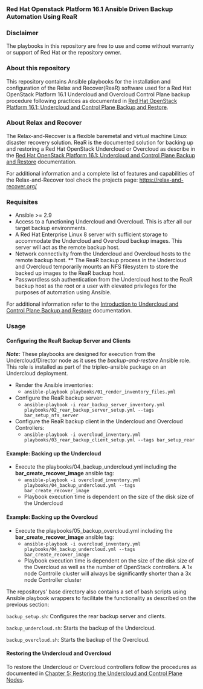 ### Red Hat Openstack Platform 16.1 Ansible Driven Backup Automation Using ReaR

### Disclaimer
The playbooks in this repository are free to use and come without warranty or
support of Red Hat or the repository owner.

### About this repository
This repository contains Ansible playbooks for the installation
and configuration of the Relax and Recover(ReaR) software used for a Red Hat 
OpenStack Platform 16.1 Undercloud and Overcloud Control Plane backup procedure following
practices as documented in [Red Hat OpenStack Platform 16.1: Undercloud and Control Plane Backup and Restore](https://access.redhat.com/documentation/en-us/red_hat_openstack_platform/16.1/html/undercloud_and_control_plane_back_up_and_restore/index).

### About Relax and Recover
The Relax-and-Recover is a flexible baremetal and virtual machine Linux disaster recovery solution. ReaR is the
documented solution for backing up and restoring a Red Hat OpenStack Undercloud
or Overcloud as describe in the [Red Hat OpenStack Platform 16.1: Undercloud and Control Plane Backup and Restore](https://access.redhat.com/documentation/en-us/red_hat_openstack_platform/16.1/html/undercloud_and_control_plane_back_up_and_restore/index) documentation.

For additional information and a complete list of features and capabilities of the Relax-and-Recover tool check the 
projects page: https://relax-and-recover.org/

### Requisites
* Ansible >= 2.9
* Access to a functioning Undercloud and Overcloud. This is after all our target backup environments.
* A Red Hat Enterprise Linux 8 server with sufficient storage to accommodate the Undercloud and Overcloud backup images. This server will act as the remote backup host.
* Network connectivity from the Undercloud and Overcloud hosts to the 
  remote backup host.
** The ReaR backup process in the Undercloud and Overcloud temporarily mounts an
NFS filesystem to store the backed up images to the ReaR backup host. 
* Passwordless ssh authentication from the Undercloud host to the ReaR backup host as the root or a user with elevated privileges for the purposes of automation using Ansible.

For additional information refer to the [Introduction to Undercloud and Control
Plane Backup and Restore](https://access.redhat.com/documentation/en-us/red_hat_openstack_platform/16.1/html/undercloud_and_control_plane_back_up_and_restore/introduction-to-undercloud-and-control-plane-back-up-and-restore_osp-ctlplane-br) documentation.

### Usage
#### Configuring the ReaR Backup Server and Clients
__*Note:*__ These playbooks are designed for execution from the
Undercloud/Director node as it uses the *backup-and-restore* Ansible role.
This role is installed as part of the tripleo-ansible package on an Undercloud
deployment. 

- Render the Ansible inventories:
   - `ansible-playbook playbooks/01_render_inventory_files.yml`
- Configure the ReaR backup server:
   - `ansible-playbook -i rear_backup_server_inventory.yml playbooks/02_rear_backup_server_setup.yml --tags bar_setup_nfs_server`
- Configure the ReaR backup client in the Undercloud and Overcloud Controllers:
   - `ansible-playbook -i overcloud_inventory.yml playbooks/03_rear_backup_client_setup.yml --tags bar_setup_rear`

#### Example: Backing up the Undercloud
- Execute the playbooks/04_backup_undercloud.yml including the **bar_create_recover_image** ansible tag:
   - `ansible-playbook -i overcloud_inventory.yml playbooks/04_backup_undercloud.yml --tags bar_create_recover_image`
   - Playbook execution time is dependent on the size of the disk size of the Undercloud

#### Example: Backing up the Overcloud
- Execute the playbooks/05_backup_overcloud.yml including the **bar_create_recover_image** ansible tag:
   - `ansible-playbook -i overcloud_inventory.yml playbooks/04_backup_undercloud.yml --tags bar_create_recover_image`
   - Playbook execution time is dependent on the size of the disk size of the
     Overcloud as well as the number of OpenStack controllers. A 1x node Controlle cluster will always be significantly shorter than a 3x node Controller cluster

The repositorys' base directory also contains a set of bash scripts using Ansible playbook wrappers to facilitate the functionality as described on the previous section: 

`backup_setup.sh`: Configures the rear backup server and clients.  

`backup_undercloud.sh`: Starts the backup of the Undercloud. 

`backup_overcloud.sh`: Starts the backup of the Overcloud. 


#### Restoring the Undercloud and Overcloud
To restore the Undercloud or Overcloud controllers follow the procedures as documented in [Chapter 5: Restoring the Undercloud and Control Plane Nodes](https://access.redhat.com/documentation/en-us/red_hat_openstack_platform/16.1/html/undercloud_and_control_plane_back_up_and_restore/restoring-the-undercloud-and-control-plane-nodes_osp-ctlplane-br). 
